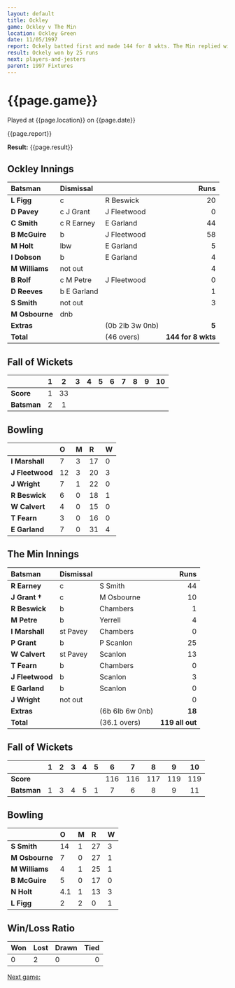 ```yaml
---
layout: default
title: Ockley
game: Ockley v The Min
location: Ockley Green
date: 11/05/1997
report: Ockely batted first and made 144 for 8 wkts. The Min replied with 119 all out
result: Ockely won by 25 runs
next: players-and-jesters
parent: 1997 Fixtures
---
```


# {{page.game}}

Played at {{page.location}} on {{page.date}}

{{page.report}}

**Result:** {{page.result}}

## Ockley Innings

| Batsman | Dismissal |  | Runs |
|:---|:---|---|---:|
| **L Figg** | c | R Beswick | 20 |
| **D Pavey** | c J Grant | J Fleetwood | 0 |
| **C Smith** | c R Earney | E Garland | 44 |
| **B McGuire** | b | J Fleetwood | 58 |
| **M Holt** | lbw | E Garland | 5 |
| **I Dobson** | b | E Garland | 4 |
| **M Williams** | not out |  | 4 |
| **B Rolf** | c M Petre | J Fleetwood | 0 |
| **D Reeves** | b E Garland |  | 1 |
| **S Smith** | not out |  | 3 |
| **M Osbourne** | dnb |  |  |
| **Extras** | | (0b 2lb 3w 0nb) | **5** |
| **Total** | | (46 overs) | ****144 for 8 wkts**** |

## Fall of Wickets

| | 1 | 2 | 3 | 4 | 5 | 6 | 7 | 8 | 9 | 10 |
|---|:---:|:---:|:---:|:---:|:---:|:---:|:---:|:---:|:---:|:---:|
| **Score** | 1 | 33 |  |  |  |  |  |  |  |  |
| **Batsman** | 2 | 1 |  |  |  |  |  |  |  |  |

## Bowling

| | O | M | R | W |
|---|:---|:---|:---|:---|
| **I Marshall** | 7 | 3 | 17 | 0 |
| **J Fleetwood** | 12 | 3 | 20 | 3 |
| **J Wright** | 7 | 1 | 22 | 0 |
| **R Beswick** | 6 | 0 | 18 | 1 |
| **W Calvert** | 4 | 0 | 15 | 0 |
| **T Fearn** | 3 | 0 | 16 | 0 |
| **E Garland** | 7 | 0 | 31 | 4 |

## The Min Innings

| Batsman | Dismissal |  | Runs |
|:---|:---|---|---:|
| **R Earney** | c | S Smith | 44 |
| **J Grant &#8224;** | c | M Osbourne | 10 |
| **R Beswick** | b | Chambers | 1 |
| **M Petre** | b | Yerrell | 4 |
| **I Marshall** | st Pavey | Chambers | 0 |
| **P Grant** | b | P Scanlon | 25 |
| **W Calvert** | st Pavey | Scanlon | 13 |
| **T Fearn** | b | Chambers | 0 |
| **J Fleetwood** | b | Scanlon | 3 |
| **E Garland** | b | Scanlon | 0 |
| **J Wright** | not out |  | 0 |
| **Extras** | | (6b 6lb 6w 0nb) | **18** |
| **Total** | | (36.1 overs) | ****119 all out**** |

## Fall of Wickets

| | 1 | 2 | 3 | 4 | 5 | 6 | 7 | 8 | 9 | 10 |
|---|:---:|:---:|:---:|:---:|:---:|:---:|:---:|:---:|:---:|:---:|
| **Score** |  |  |  |  |  | 116 | 116 | 117 | 119 | 119 |
| **Batsman** | 1 | 3 | 4 | 5 | 1 | 7 | 6 | 8 | 9 | 11 |

## Bowling

| | O | M | R | W |
|---|:---|:---|:---|:---|
| **S Smith** | 14 | 1 | 27 | 3 |
| **M Osbourne** | 7 | 0 | 27 | 1 |
| **M Williams** | 4 | 1 | 25 | 1 |
| **B McGuire** | 5 | 0 | 17 | 0 |
| **N Holt** | 4.1 | 1 | 13 | 3 |
| **L Figg** | 2 | 2 | 0 | 1 |

## Win/Loss Ratio

| Won | Lost | Drawn | Tied |
|:---|:---|:---|---:|
| 0 | 2 | 0 | 0 |

[Next game:]({{page.next}})